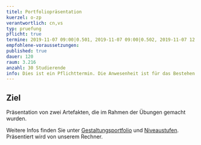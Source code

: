 ```yaml
---
titel: Portfoliopräsentation
kuerzel: o-zp
verantwortlich: cn,vs
typ: pruefung
pflicht: true
termine: 2019-11-07 09:00|0.501, 2019-11-07 09:00|0.502, 2019-11-07 12:00|0.501, 2019-11-07 12:00|0.502, 2019-11-07 15:00|0.501, 2019-11-07 15:00|0.502
empfohlene-voraussetzungen: 
published: true
dauer: 120
raum: 3.216
anzahl: 30 Studierende
info: Dies ist ein Pflichttermin. Die Anwesenheit ist für das Bestehen des Moduls erforderlich. 
---
```


## Ziel 
Präsentation von zwei Artefakten, die im Rahmen der Übungen gemacht wurden. 

Weitere Infos finden Sie unter [Gestaltungsportfolio](../../gestaltungsportfolio/) und [Niveaustufen](../../niveaustufen/). Präsentiert wird von unserem Rechner. 


